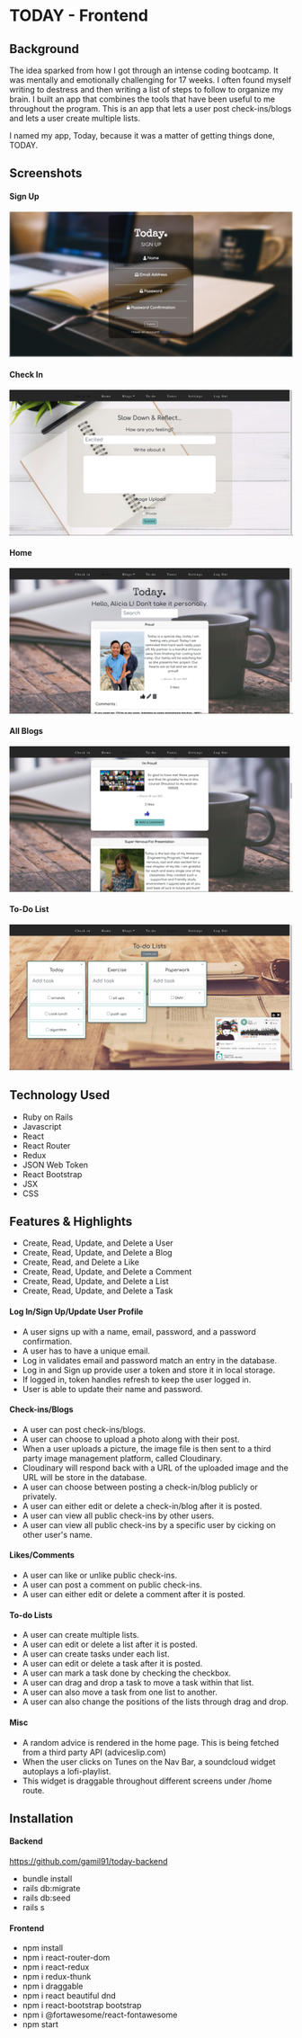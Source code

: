 # TODAY - Frontend

## Background

The idea sparked from how I got through an intense coding bootcamp. It was mentally and emotionally challenging for 17 weeks. I often found myself writing to destress and then writing a list of steps to follow to organize my brain. I built an app that combines the tools that have been useful to me throughout the program. This is an app that lets a user post check-ins/blogs and lets a user create multiple lists. 

I named my app, Today, because it was a matter of getting things done, TODAY.

## Screenshots

#### Sign Up
![Sign Up](https://github.com/gamil91/today-frontend/blob/main/src/images/signUp.png)

#### Check In
![Check In](https://github.com/gamil91/today-frontend/blob/main/src/images/checkIn.png)

#### Home
![Home](https://github.com/gamil91/today-frontend/blob/main/src/images/home.png)

#### All Blogs
![All Blogs](https://github.com/gamil91/today-frontend/blob/main/src/images/allBlogs.png)

#### To-Do List
![To-Do List](https://github.com/gamil91/today-frontend/blob/main/src/images/toDoList.png)


## Technology Used

- Ruby on Rails
- Javascript
- React
- React Router
- Redux
- JSON Web Token
- React Bootstrap
- JSX
- CSS

## Features & Highlights

- Create, Read, Update, and Delete a User
- Create, Read, Update, and Delete a Blog
- Create, Read, and Delete a Like
- Create, Read, Update, and Delete a Comment
- Create, Read, Update, and Delete a List
- Create, Read, Update, and Delete a Task

#### Log In/Sign Up/Update User Profile

- A user signs up with a name, email, password, and a password confirmation.
- A user has to have a unique email.
- Log in validates email and password match an entry in the database.
- Log in and Sign up provide user a token and store it in local storage. 
- If logged in, token handles refresh to keep the user logged in.
- User is able to update their name and password.

#### Check-ins/Blogs

- A user can post check-ins/blogs.
- A user can choose to upload a photo along with their post.
- When a user uploads a picture, the image file is then sent to a third party image management platform, called Cloudinary.
- Cloudinary will respond back with a URL of the uploaded image and the URL will be store in the database.
- A user can choose between posting a check-in/blog publicly or privately.
- A user can either edit or delete a check-in/blog after it is posted.
- A user can view all public check-ins by other users.
- A user can view all public check-ins by a specific user by cicking on other user's name.  

#### Likes/Comments

- A user can like or unlike public check-ins.
- A user can post a comment on public check-ins. 
- A user can either edit or delete a comment after it is posted.

#### To-do Lists

- A user can create multiple lists.
- A user can edit or delete a list after it is posted.
- A user can create tasks under each list.
- A user can edit or delete a task after it is posted.
- A user can mark a task done by checking the checkbox.
- A user can drag and drop a task to move a task within that list.
- A user can also move a task from one list to another.
- A user can also change the positions of the lists through drag and drop.

#### Misc

- A random advice is rendered in the home page. This is being fetched from a third party API (adviceslip.com)
- When the user clicks on Tunes on the Nav Bar, a soundcloud widget autoplays a lofi-playlist.
- This widget is draggable throughout different screens under /home route.

## Installation

#### Backend

https://github.com/gamil91/today-backend

- bundle install
- rails db:migrate
- rails db:seed
- rails s

#### Frontend

- npm install
- npm i react-router-dom
- npm i react-redux
- npm i redux-thunk
- npm i draggable
- npm i react beautiful dnd
- npm i react-bootstrap bootstrap
- npm i @fortawesome/react-fontawesome
- npm start



